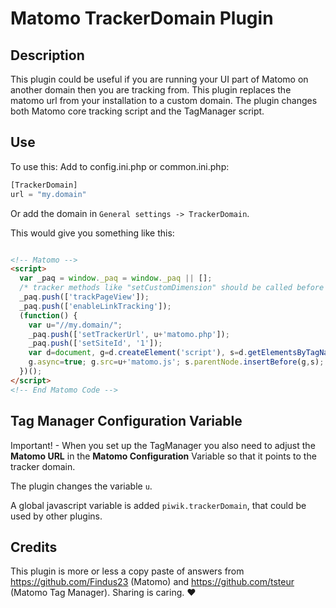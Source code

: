 # Matomo TrackerDomain Plugin

## Description

This  plugin could be useful if you are running your UI part of Matomo
on another domain then you are tracking from.
This plugin replaces the matomo url from your installation to a custom domain.
The plugin changes both Matomo core tracking script and the TagManager script.

## Use

To use this:
Add to config.ini.php or common.ini.php:

```php
[TrackerDomain]
url = "my.domain"
```

Or add the domain in `General settings -> TrackerDomain`.

This would give you something like this:

```html

<!-- Matomo -->
<script>
  var _paq = window._paq = window._paq || [];
  /* tracker methods like "setCustomDimension" should be called before "trackPageView" */
  _paq.push(['trackPageView']);
  _paq.push(['enableLinkTracking']);
  (function() {
    var u="//my.domain/";
    _paq.push(['setTrackerUrl', u+'matomo.php']);
    _paq.push(['setSiteId', '1']);
    var d=document, g=d.createElement('script'), s=d.getElementsByTagName('script')[0];
    g.async=true; g.src=u+'matomo.js'; s.parentNode.insertBefore(g,s);
  })();
</script>
<!-- End Matomo Code -->

```

## Tag Manager Configuration Variable
Important! - When you set up the TagManager you also need to adjust the **Matomo URL** in the **Matomo Configuration** Variable so that it points to the tracker domain. 


The plugin changes the variable `u`.

A global javascript variable is added `piwik.trackerDomain`, that could be used by other plugins.

## Credits
This plugin is more or less a copy paste of answers from https://github.com/Findus23 (Matomo)
and https://github.com/tsteur (Matomo Tag Manager). Sharing is caring. ♥
